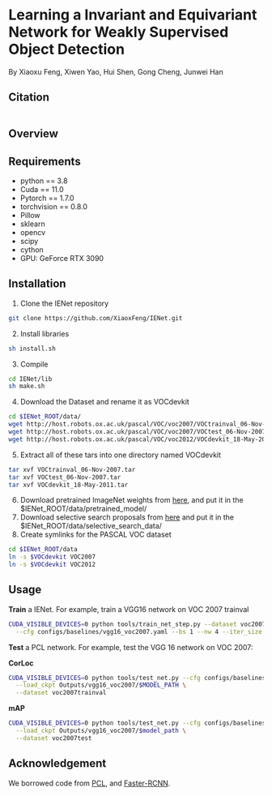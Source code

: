# Learning a Invariant and Equivariant Network for Weakly Supervised Object Detection
By Xiaoxu Feng, Xiwen Yao, Hui Shen, Gong Cheng, Junwei Han
## Citation
```bash

```
## Overview

## Requirements
* python == 3.8 <br>
* Cuda == 11.0 <br>
* Pytorch == 1.7.0 <br>
* torchvision == 0.8.0 <br>
* Pillow <br>
* sklearn <br>
* opencv <br>
* scipy <br>
* cython <br>
* GPU: GeForce RTX 3090
## Installation
1. Clone the IENet repository
```bash
git clone https://github.com/XiaoxFeng/IENet.git
``` 
2. Install libraries
```bash
sh install.sh
```
3. Compile
```bash
cd IENet/lib
sh make.sh
```
4. Download the Dataset and rename it as VOCdevkit
```bash
cd $IENet_ROOT/data/
wget http://host.robots.ox.ac.uk/pascal/VOC/voc2007/VOCtrainval_06-Nov-2007.tar
wget http://host.robots.ox.ac.uk/pascal/VOC/voc2007/VOCtest_06-Nov-2007.tar
wget http://host.robots.ox.ac.uk/pascal/VOC/voc2012/VOCdevkit_18-May-2011.tar
```
5. Extract all of these tars into one directory named VOCdevkit
```bash
tar xvf VOCtrainval_06-Nov-2007.tar
tar xvf VOCtest_06-Nov-2007.tar
tar xvf VOCdevkit_18-May-2011.tar
```
6. Download pretrained ImageNet weights from [here](https://drive.google.com/drive/folders/0B1_fAEgxdnvJSmF3YUlZcHFqWTQ), and put it in the $IENet_ROOT/data/pretrained_model/
7. Download selective search proposals from [here](https://drive.google.com/drive/folders/1R4leOIYxP9qHJ2dVQJ4fKv2CoEHeEu41) and put it in the $IENet_ROOT/data/selective_search_data/
8. Create symlinks for the PASCAL VOC dataset
```bash
cd $IENet_ROOT/data
ln -s $VOCdevkit VOC2007
ln -s $VOCdevkit VOC2012
```
## Usage
**Train** a IENet. For example, train a VGG16 network on VOC 2007 trainval
```bash
CUDA_VISIBLE_DEVICES=0 python tools/train_net_step.py --dataset voc2007 \
  --cfg configs/baselines/vgg16_voc2007.yaml --bs 1 --nw 4 --iter_size 4
```
**Test** a PCL network. For example, test the VGG 16 network on VOC 2007:

**CorLoc**
```bash
CUDA_VISIBLE_DEVICES=0 python tools/test_net.py --cfg configs/baselines/vgg16_voc2007.yaml \
  --load_ckpt Outputs/vgg16_voc2007/$MODEL_PATH \
  --dataset voc2007trainval
```
**mAP**
```bash
CUDA_VISIBLE_DEVICES=0 python tools/test_net.py --cfg configs/baselines/vgg16_voc2007.yaml \
  --load_ckpt Outputs/vgg16_voc2007/$model_path \
  --dataset voc2007test
```
## Acknowledgement
We borrowed code from [PCL](https://github.com/ppengtang/pcl.pytorch), and [Faster-RCNN](https://github.com/jwyang/faster-rcnn.pytorch).
